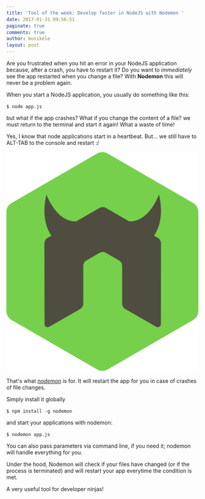 ```yaml
---
title: 'Tool of the week: Develop faster in NodeJS with Nodemon '
date: 2017-01-31 09:56:51
paginate: true
comments: true
author: musikele
layout: post
---
```

Are you frustrated when you hit an error in your NodeJS application because, after a crash, you have to restart it? Do you want to _immediately_ see the app restarted when you change a file? With **Nodemon** this will never be a problem again.

When you start a NodeJS application, you usually do something like this:

```console
$ node app.js 
```

but what if the app crashes? What if you change the content of a file? we must return to the terminal and start it again! What a waste of time!

Yes, I know that node applications start in a heartbeat. But... we still have to ALT-TAB to the console and restart :/

<img src="/images/nodemon.svg" alt="nodemon logo">

That's what [_nodemon_](https://github.com/remy/nodemon) is for. It will restart the app for you in case of crashes of file changes.

Simply install it globally

```console
$ npm install -g nodemon 
```

and start your applications with nodemon:

```console
$ nodemon app.js 
```

You can also pass parameters via command line, if you need it; nodemon will handle everything for you.

Under the hood, Nodemon will check if your files have changed (or if the process is terminated) and will restart your app everytime the condition is met.

A very useful tool for developer ninjas!